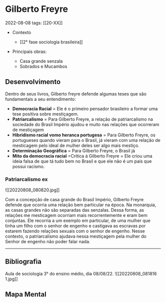 # Gilberto Freyre
2022-08-08
tags:  [[20-XX]]

* Contexto
    * [[2° fase sociologia brasileira]]

* Principais obras: 
    * Casa grande senzala
    * Sobrados e Mucambos

## Desenvolvimento

Dentro de seus livros, Gilberto freyre defende algumas teses que são fundamentais a seu entendimento: 

* **Democracia Racial** = Ele é o primeiro pensador brasileiro a formar uma tese positiva sobre mestiçagem.
* **Patriarcalismo** = Para Gilberto Freyre, a relação de patriarcalismo na sociedade do Brasil Império ajudou e muito nas relações que ocorreram de mestiçagem
* **Hibridismo racial vomo heranca portugesa** = Para Gilberto Freyre, os portugueses quando vieram para o Brasil, já vieram com uma relação de mesticagem pelo ideal de mulher deles ser algo mais mestiço.
* **Determinação Geográfica** = Para Gilberto Freyre, o Brasil já 
* **Mito da democracia racial** =Crítica á Gilberto Freyre = Ele criou uma ideia falsa de que tá tudo bem no Brasil e que ele não é um país que possui racismo.

### Patriarcalismo ex

![[20220808_080820.jpg]]

Com a concepção de casa grande do Brasil Império, Gilberto Freyre defende que ocorria uma relação bem particular na época. Na monarquia, as casas grandes não são separadas das senzalas. Dessa forma, as relações me mesticagem ocorriam mais recorrentemente e eram bem conjuntas.
Ele recorria a um exemplo em particular, de uma mulher que tinha um filho com o senhor de engenho e castigava as escravas por estarem fazendo relações sexuais com o senhor de engenho. Nesse contexto, o patriarcalismo ajudava nessa mestiçagem pela mulher do Senhor de engenho não poder falar nada.

-----------------------------------------------
## Bibliografia

Aula de sociologia 3° do ensino médio, dia 08/08/22.
![[20220808_081816 1.jpg]]

## Mapa Mental